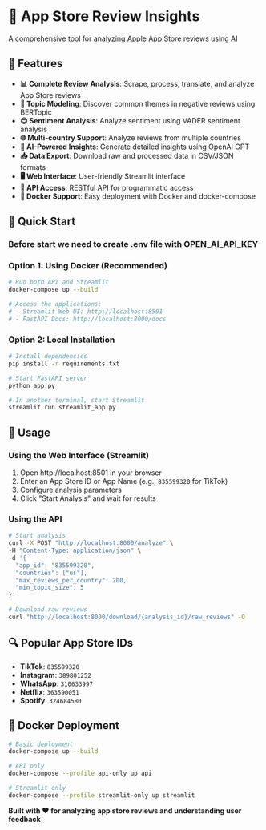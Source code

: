 # 📱 App Store Review Insights

A comprehensive tool for analyzing Apple App Store reviews using AI 

## 🌟 Features

- **📊 Complete Review Analysis**: Scrape, process, translate, and analyze App Store reviews
- **🎯 Topic Modeling**: Discover common themes in negative reviews using BERTopic
- **😊 Sentiment Analysis**: Analyze sentiment using VADER sentiment analysis
- **🌐 Multi-country Support**: Analyze reviews from multiple countries
- **🧠 AI-Powered Insights**: Generate detailed insights using OpenAI GPT
- **📥 Data Export**: Download raw and processed data in CSV/JSON formats
- **🖥️ Web Interface**: User-friendly Streamlit interface
- **🚀 API Access**: RESTful API for programmatic access
- **🐳 Docker Support**: Easy deployment with Docker and docker-compose

## 🚀 Quick Start

### Before start we need to create .env file with OPEN_AI_API_KEY

### Option 1: Using Docker (Recommended)

```bash
# Run both API and Streamlit
docker-compose up --build

# Access the applications:
# - Streamlit Web UI: http://localhost:8501
# - FastAPI Docs: http://localhost:8000/docs
```

### Option 2: Local Installation

```bash
# Install dependencies
pip install -r requirements.txt

# Start FastAPI server
python app.py

# In another terminal, start Streamlit
streamlit run streamlit_app.py
```

## 📖 Usage

### Using the Web Interface (Streamlit)

1. Open http://localhost:8501 in your browser
2. Enter an App Store ID or App Name (e.g., `835599320` for TikTok)
3. Configure analysis parameters
4. Click "Start Analysis" and wait for results

### Using the API

```bash
# Start analysis
curl -X POST "http://localhost:8000/analyze" \
-H "Content-Type: application/json" \
-d '{
  "app_id": "835599320",
  "countries": ["us"],
  "max_reviews_per_country": 200,
  "min_topic_size": 5
}'

# Download raw reviews
curl "http://localhost:8000/download/{analysis_id}/raw_reviews" -O
```
## 🔍 Popular App Store IDs

- **TikTok**: `835599320`
- **Instagram**: `389801252`  
- **WhatsApp**: `310633997`
- **Netflix**: `363590051`
- **Spotify**: `324684580`

## 🐳 Docker Deployment

```bash
# Basic deployment
docker-compose up --build

# API only
docker-compose --profile api-only up api

# Streamlit only  
docker-compose --profile streamlit-only up streamlit
```

**Built with ❤️ for analyzing app store reviews and understanding user feedback**